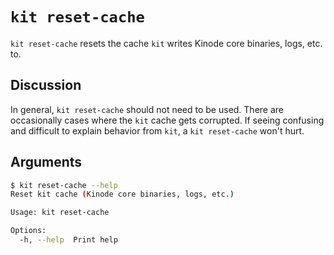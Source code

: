 # `kit reset-cache`

`kit reset-cache` resets the cache `kit` writes Kinode core binaries, logs, etc. to.

## Discussion

In general, `kit reset-cache` should not need to be used.
There are occasionally cases where the `kit` cache gets corrupted.
If seeing confusing and difficult to explain behavior from `kit`, a `kit reset-cache` won't hurt.

## Arguments

```bash
$ kit reset-cache --help
Reset kit cache (Kinode core binaries, logs, etc.)

Usage: kit reset-cache

Options:
  -h, --help  Print help
```
